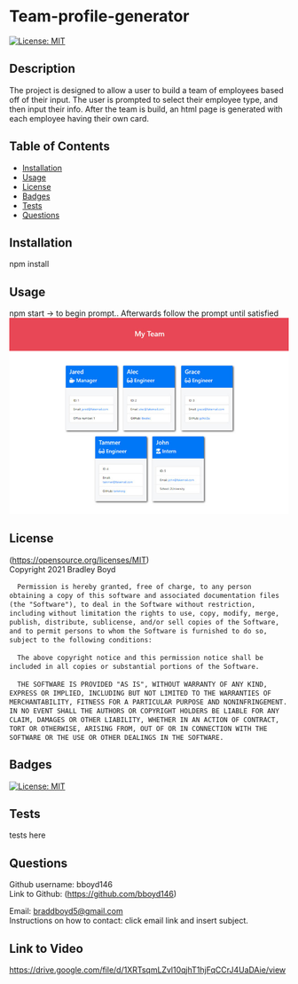# Team-profile-generator  
[![License: MIT](https://img.shields.io/badge/License-MIT-yellow.svg)](https://opensource.org/licenses/MIT)

## Description
The project is designed to allow a user to build a team of employees based off of their input. The user is prompted to select their employee type, and then input their info. After the team is build, an html page is generated with each employee having their own card.

## Table of Contents

- [Installation](#Installation)
- [Usage](#Usage)
- [License](#License)
- [Badges](#Badges)
- [Tests](#Tests)
- [Questions](#Questions)

## Installation 
npm install

## Usage 
npm start -> to begin prompt.. Afterwards follow the prompt until satisfied  
![alt text](assets/team.png)

## License 
(https://opensource.org/licenses/MIT)  
   Copyright 2021 Bradley Boyd

      Permission is hereby granted, free of charge, to any person obtaining a copy of this software and associated documentation files (the "Software"), to deal in the Software without restriction, including without limitation the rights to use, copy, modify, merge, publish, distribute, sublicense, and/or sell copies of the Software, and to permit persons to whom the Software is furnished to do so, subject to the following conditions:
      
      The above copyright notice and this permission notice shall be included in all copies or substantial portions of the Software.
      
      THE SOFTWARE IS PROVIDED "AS IS", WITHOUT WARRANTY OF ANY KIND, EXPRESS OR IMPLIED, INCLUDING BUT NOT LIMITED TO THE WARRANTIES OF MERCHANTABILITY, FITNESS FOR A PARTICULAR PURPOSE AND NONINFRINGEMENT. IN NO EVENT SHALL THE AUTHORS OR COPYRIGHT HOLDERS BE LIABLE FOR ANY CLAIM, DAMAGES OR OTHER LIABILITY, WHETHER IN AN ACTION OF CONTRACT, TORT OR OTHERWISE, ARISING FROM, OUT OF OR IN CONNECTION WITH THE SOFTWARE OR THE USE OR OTHER DEALINGS IN THE SOFTWARE.

## Badges
[![License: MIT](https://img.shields.io/badge/License-MIT-yellow.svg)](https://opensource.org/licenses/MIT)


## Tests
tests here

## Questions
Github username: bboyd146  
Link to Github: (https://github.com/bboyd146)  

Email: braddboyd5@gmail.com  
Instructions on how to contact: click email link and insert subject.  

## Link to Video
https://drive.google.com/file/d/1XRTsqmLZvl10qjhT1hjFqCCrJ4UaDAie/view